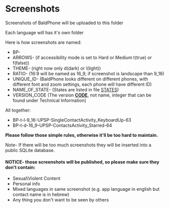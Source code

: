  # Screenshots
 Screenshots of BaldPhone will be uploaded to this folder
 
 Each language will has it's own folder
 
 Here is how screenshots are named:
  - BP-
  - ARROWS- (if accessibility mode is set to Hard or Medium t(true) or f(false))
  - THEME- (right now only d(dark) or l(light))
  - RATIO- (16:9 will be named as 16_9, if screenshot is landscape than 9_16)
  - UNIQUE_ID- (BaldPhone looks different on different phones, with different font and zoom settings, each phone will have different ID)
  - NAME_OF_STATE- (States are listed in file [STATES](https://github.com/UriahShaulMandel/BaldPhone/blob/master/screenshots/STATES))
  - VERSION_CODE (The version <B><U>CODE</U></B>, not name, integer that can be found under Technical Information)
  
  All together:
  - BP-t-l-9_16-UPSP-SingleContactActivity_KeyboardUp-63
  - BP-t-d-16_9-UPSP-ContactsActivity_Starred-64
  
  <B>Please follow those simple rules, otherwise it'll be too hard to maintain.</B>
  
   
  Note- If there will be too much screenshots they will be inserted into a public SQLite database.





  #### NOTICE- those screenshots will be published, so please make sure they don't contain:
  - Sexual\Violent Content
  - Personal info
  - Mixed languages in same screenshot (e.g. app language in english but contact name is in hebrew)
  - Any thing you don't want to be seen by others
